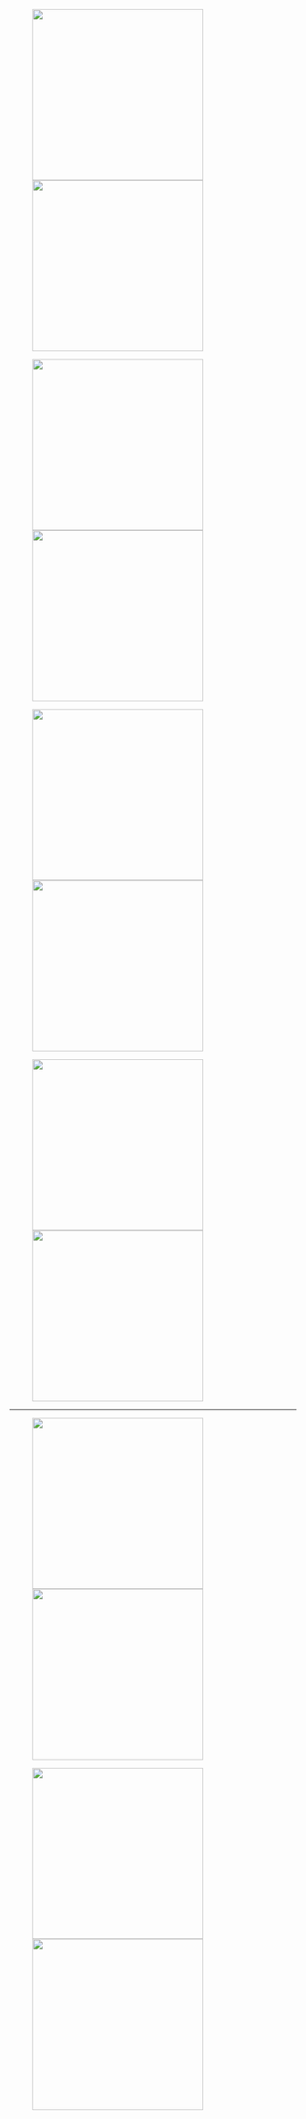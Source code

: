<figure class="half">
    <img src="E:\CCTV\CRRN\data\input11.jpg" width="300"/>
    <img src="E:\CCTV\CRRN\data\truth11.jpg" width="300"/>
</figure>

<figure class="half">
    <img src="E:\CCTV\CRRN\data\input88.jpg" width="300"/>
    <img src="E:\CCTV\CRRN\data\truth88.jpg" width="300"/>
</figure>

<figure class="half">
    <img src="E:\CCTV\CRRN\data\input48.jpg" width="300"/>
    <img src="E:\CCTV\CRRN\data\truth48.jpg" width="300"/>
</figure>

<figure class="half">
    <img src="E:\CCTV\CRRN\data\input38.jpg" width="300"/>
    <img src="E:\CCTV\CRRN\data\truth38.jpg" width="300"/>
</figure>

-----------------------------------------------------------------------------------------------------------------------------------------------------

<figure class="half">
    <img src="E:\CCTV\CRRN\data\input59.jpg" width="300"/>
    <img src="E:\CCTV\CRRN\data\truth59.jpg" width="300"/>
</figure>

<figure class="half">
    <img src="E:\CCTV\CRRN\data\input86.jpg" width="300"/>
    <img src="E:\CCTV\CRRN\data\truth86.jpg" width="300"/>
</figure>



